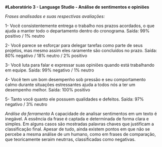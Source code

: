 **#Laboratório 3 - Language Studio - Análise de sentimentos e opiniões**


*Frases analisadas e suas respectivas avaliações:*

1- Você consistentemente entrega o trabalho nos prazos acordados, o que ajuda a manter todo o departamento dentro do cronograma.
Saída: 99% positivo / 1% neutro

2- Você parece se esforçar para delegar tarefas como parte de seus projetos, mas mesmo assim eles raramente são concluídos no prazo.
Saída: 80% negativo / 18% neutro / 2% positivo

3- Você luta para falar e expressar suas opiniões quando está trabalhando em equipe.
Saída: 99% negativo / 1% neutro

4- Você tem um bom desempenho sob pressão e seu comportamento calmo durante situações estressantes ajuda a todos nós a ter um desempenho melhor. 
Saída: 100% positivo

5- Tanto você quanto ele possuem qualidades e defeitos.
Saída: 97% negativo / 3% neutro



*Análise da ferramenta*
A capacidade de analisar sentimentos em um texto é inegável. A essência da frase é captada e determinada de forma clara e simples. Em alguns casos são mostradas palavras chaves que justificam a classificação final. Apesar de tudo, ainda existem pontos em que não se percebe a mesma análise de um humano, como em frases de comparação, que teoricamente seraim neutrras, classificadas como negativas. 
